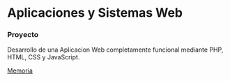 # Aplicaciones y Sistemas Web

### Proyecto 
Desarrollo de una Aplicacion Web completamente funcional mediante PHP, HTML, CSS y JavaScript.

[Memoria](./Memoria.pdf)